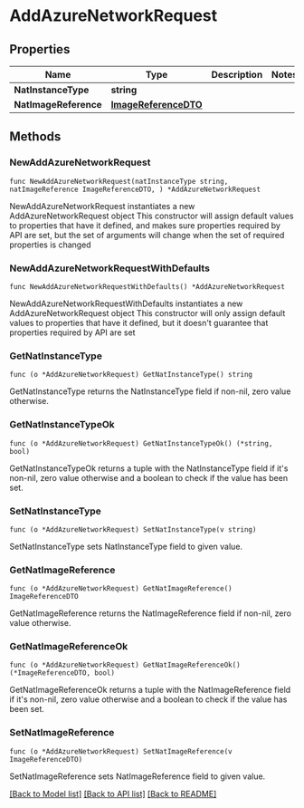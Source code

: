 # AddAzureNetworkRequest

## Properties

Name | Type | Description | Notes
------------ | ------------- | ------------- | -------------
**NatInstanceType** | **string** |  | 
**NatImageReference** | [**ImageReferenceDTO**](ImageReferenceDTO.md) |  | 

## Methods

### NewAddAzureNetworkRequest

`func NewAddAzureNetworkRequest(natInstanceType string, natImageReference ImageReferenceDTO, ) *AddAzureNetworkRequest`

NewAddAzureNetworkRequest instantiates a new AddAzureNetworkRequest object
This constructor will assign default values to properties that have it defined,
and makes sure properties required by API are set, but the set of arguments
will change when the set of required properties is changed

### NewAddAzureNetworkRequestWithDefaults

`func NewAddAzureNetworkRequestWithDefaults() *AddAzureNetworkRequest`

NewAddAzureNetworkRequestWithDefaults instantiates a new AddAzureNetworkRequest object
This constructor will only assign default values to properties that have it defined,
but it doesn't guarantee that properties required by API are set

### GetNatInstanceType

`func (o *AddAzureNetworkRequest) GetNatInstanceType() string`

GetNatInstanceType returns the NatInstanceType field if non-nil, zero value otherwise.

### GetNatInstanceTypeOk

`func (o *AddAzureNetworkRequest) GetNatInstanceTypeOk() (*string, bool)`

GetNatInstanceTypeOk returns a tuple with the NatInstanceType field if it's non-nil, zero value otherwise
and a boolean to check if the value has been set.

### SetNatInstanceType

`func (o *AddAzureNetworkRequest) SetNatInstanceType(v string)`

SetNatInstanceType sets NatInstanceType field to given value.


### GetNatImageReference

`func (o *AddAzureNetworkRequest) GetNatImageReference() ImageReferenceDTO`

GetNatImageReference returns the NatImageReference field if non-nil, zero value otherwise.

### GetNatImageReferenceOk

`func (o *AddAzureNetworkRequest) GetNatImageReferenceOk() (*ImageReferenceDTO, bool)`

GetNatImageReferenceOk returns a tuple with the NatImageReference field if it's non-nil, zero value otherwise
and a boolean to check if the value has been set.

### SetNatImageReference

`func (o *AddAzureNetworkRequest) SetNatImageReference(v ImageReferenceDTO)`

SetNatImageReference sets NatImageReference field to given value.



[[Back to Model list]](../README.md#documentation-for-models) [[Back to API list]](../README.md#documentation-for-api-endpoints) [[Back to README]](../README.md)


